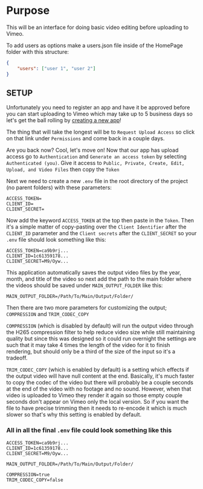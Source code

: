 # Purpose

This will be an interface for doing basic video editing before uploading to Vimeo.

To add users as options make a users.json file inside of the HomePage folder with this structure:

```json
{
    "users": ["user 1", "user 2"]
}
```

## SETUP

Unfortunately you need to register an app and have it be approved before you can start uploading to Vimeo which may take up to 5 business days so let's get the ball rolling by [creating a new app](https://developer.vimeo.com/apps/new)!

The thing that will take the longest will be to `Request Upload Access` so click on that link under `Permissions` and come back in a couple days.

Are you back now? Cool, let's move on!
Now that our app has upload access go to `Authentication` and `Generate an access token` by selecting `Authenticated (you)`. Give it access to `Public, Private, Create, Edit, Upload, and Video Files` then copy the `Token`

Next we need to create a new `.env` file in the root directory of the project (no parent folders) with these parameters:

```env
ACCESS_TOKEN=
CLIENT_ID=
CLIENT_SECRET=
```

Now add the keyword `ACCESS_TOKEN` at the top then paste in the `Token`. Then it's a simple matter of copy-pasting over the `Client Identifier` after the `CLIENT_ID` parameter and the `Client secrets` after the `CLIENT_SECRET` so your `.env` file should look something like this:

```env
ACCESS_TOKEN=ca9b9rj...
CLIENT_ID=1c61359178...
CLIENT_SECRET=M9/Oyw...
```

This application automatically saves the output video files by the year, month, and title of the video so next add the path to the main folder where the videos should be saved under `MAIN_OUTPUT_FOLDER` like this:

```env
MAIN_OUTPUT_FOLDER=/Path/To/Main/Output/Folder/
```

Then there are two more parameters for customizing the output; `COMPRESSION` and `TRIM_CODEC_COPY`

`COMPRESSION` (which is disabled by default) will run the output video through the H265 compression filter to help reduce video size while still maintaining quality but since this was designed so it could run overnight the settings are such that it may take 4 times the length of the video for it to finish rendering, but should only be a third of the size of the input so it's a tradeoff.

`TRIM_CODEC_COPY` (which is enabled by default) is a setting which effects if the output video will have null content at the end. Basically, it's much faster to copy the codec of the video but there will probably be a couple seconds at the end of the video with no footage and no sound. However, when that video is uploaded to Vimeo they render it again so those empty couple seconds don't appear on Vimeo only the local version. So if you want the file to have precise trimming then it needs to re-encode it which is much slower so that's why this setting is enabled by default.

### All in all the final `.env` file could look something like this

```env
ACCESS_TOKEN=ca9b9rj...
CLIENT_ID=1c61359178...
CLIENT_SECRET=M9/Oyw...

MAIN_OUTPUT_FOLDER=/Path/To/Main/Output/Folder/

COMPRESSION=true
TRIM_CODEC_COPY=false
```

